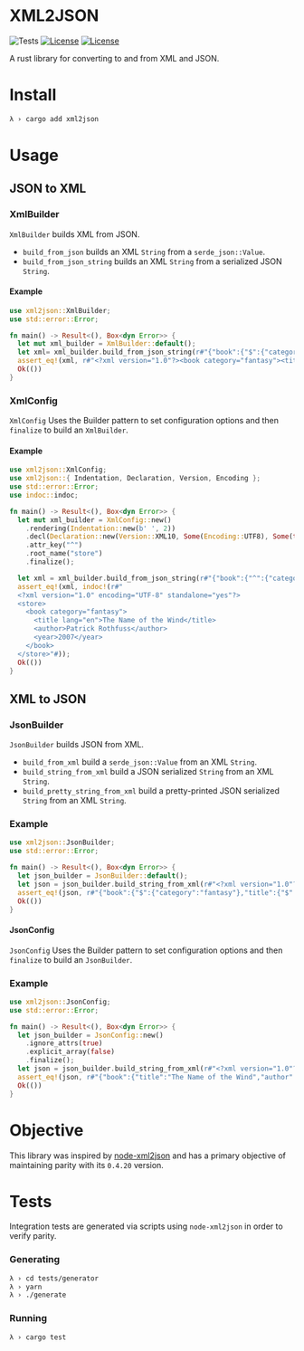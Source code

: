 # XML2JSON

![Tests](https://github.com/novcn/xml2json-rs/actions/workflows/test.yml/badge.svg)
[![License](https://img.shields.io/badge/license-MIT-blue.svg)](https://opensource.org/licenses/MIT)
[![License](https://img.shields.io/badge/License-Apache%202.0-blue.svg)](https://opensource.org/licenses/Apache-2.0)

A rust library for converting to and from XML and JSON.

# Install

``` bash
λ › cargo add xml2json
```

# Usage

## JSON to XML

### XmlBuilder
`XmlBuilder` builds XML from JSON. 
- `build_from_json` builds an XML `String` from a `serde_json::Value`.
- `build_from_json_string` builds an XML `String` from a serialized JSON `String`.

#### Example
```rust
use xml2json::XmlBuilder;
use std::error::Error;

fn main() -> Result<(), Box<dyn Error>> {
  let mut xml_builder = XmlBuilder::default();
  let xml= xml_builder.build_from_json_string(r#"{"book":{"$":{"category":"fantasy"},"title":{"_":"The Name of the Wind","$":{"lang":"en"}},"author":"Patrick Rothfuss","year":"2007"}}"#)?;
  assert_eq!(xml, r#"<?xml version="1.0"?><book category="fantasy"><title lang="en">The Name of the Wind</title><author>Patrick Rothfuss</author><year>2007</year></book>"#);
  Ok(())
}
```

### XmlConfig
`XmlConfig` Uses the Builder pattern to set configuration options and then `finalize` to
build an `XmlBuilder`.

#### Example

```rust
use xml2json::XmlConfig;
use xml2json::{ Indentation, Declaration, Version, Encoding };
use std::error::Error;
use indoc::indoc;

fn main() -> Result<(), Box<dyn Error>> {
  let mut xml_builder = XmlConfig::new()
    .rendering(Indentation::new(b' ', 2))
    .decl(Declaration::new(Version::XML10, Some(Encoding::UTF8), Some(true)))
    .attr_key("^")
    .root_name("store")
    .finalize();

  let xml = xml_builder.build_from_json_string(r#"{"book":{"^":{"category":"fantasy"},"title":{"_":"The Name of the Wind","^":{"lang":"en"}},"author":"Patrick Rothfuss","year":"2007"}}"#)?;
  assert_eq!(xml, indoc!(r#"
  <?xml version="1.0" encoding="UTF-8" standalone="yes"?>
  <store>
    <book category="fantasy">
      <title lang="en">The Name of the Wind</title>
      <author>Patrick Rothfuss</author>
      <year>2007</year>
    </book>
  </store>"#));
  Ok(())
}

```
## XML to JSON

### JsonBuilder
`JsonBuilder` builds JSON from XML. 
- `build_from_xml` build a `serde_json::Value` from an XML `String`.
- `build_string_from_xml` build a JSON serialized `String` from an XML `String`.
- `build_pretty_string_from_xml` build a pretty-printed JSON serialized `String` from an XML `String`.

### Example

```rust
use xml2json::JsonBuilder;
use std::error::Error;

fn main() -> Result<(), Box<dyn Error>> {
  let json_builder = JsonBuilder::default();
  let json = json_builder.build_string_from_xml(r#"<?xml version="1.0"?><book category="fantasy"><title lang="en">The Name of the Wind</title><author>Patrick Rothfuss</author><year>2007</year></book>"#)?;
  assert_eq!(json, r#"{"book":{"$":{"category":"fantasy"},"title":{"$":{"lang":"en"},"_":"The Name of the Wind"},"author":"Patrick Rothfuss","year":"2007"}}"#);
  Ok(())
}
```

#### JsonConfig
`JsonConfig` Uses the Builder pattern to set configuration options and then `finalize` to build an `JsonBuilder`.

### Example

```rust
use xml2json::JsonConfig;
use std::error::Error;

fn main() -> Result<(), Box<dyn Error>> {
  let json_builder = JsonConfig::new()
    .ignore_attrs(true)
    .explicit_array(false)
    .finalize();
  let json = json_builder.build_string_from_xml(r#"<?xml version="1.0"?><book category="fantasy"><title lang="en">The Name of the Wind</title><author>Patrick Rothfuss</author><year>2007</year></book>"#)?;
  assert_eq!(json, r#"{"book":{"title":"The Name of the Wind","author":"Patrick Rothfuss","year":"2007"}}"#);
  Ok(())
}
```

# Objective

This library was inspired by [node-xml2json](https://github.com/buglabs/node-xml2json) and has a primary objective of maintaining parity with its `0.4.20` version. 

# Tests

Integration tests are generated via scripts using `node-xml2json` in order to verify parity.

### Generating

``` bash
λ › cd tests/generator
λ › yarn
λ › ./generate
```

### Running

``` bash
λ › cargo test
```
